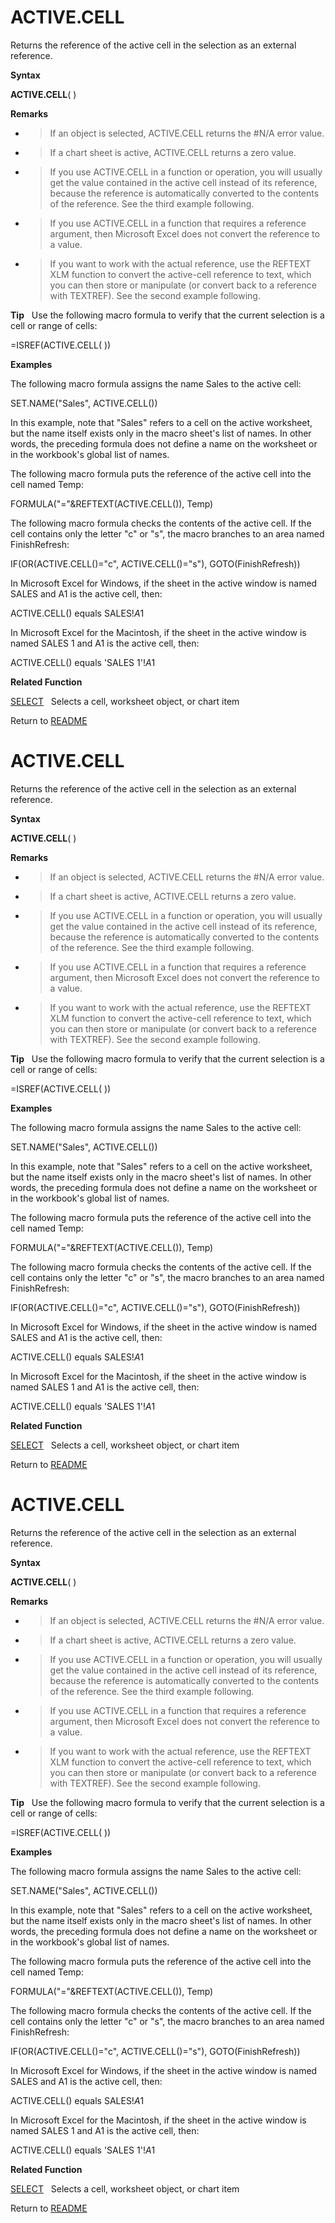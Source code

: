 # ACTIVE.CELL

Returns the reference of the active cell in the selection as an external
reference.

**Syntax**

**ACTIVE.CELL**( )

**Remarks**

  - > If an object is selected, ACTIVE.CELL returns the \#N/A error
    > value.

  - > If a chart sheet is active, ACTIVE.CELL returns a zero value.

  - > If you use ACTIVE.CELL in a function or operation, you will
    > usually get the value contained in the active cell instead of its
    > reference, because the reference is automatically converted to the
    > contents of the reference. See the third example following.

  - > If you use ACTIVE.CELL in a function that requires a reference
    > argument, then Microsoft Excel does not convert the reference to a
    > value.

  - > If you want to work with the actual reference, use the REFTEXT XLM
    > function to convert the active-cell reference to text, which you
    > can then store or manipulate (or convert back to a reference with
    > TEXTREF). See the second example following.

**Tip**&nbsp;&nbsp;&nbsp;Use the following macro formula to verify that
the current selection is a cell or range of cells:

\=ISREF(ACTIVE.CELL( ))

**Examples**

The following macro formula assigns the name Sales to the active cell:

SET.NAME("Sales", ACTIVE.CELL())

In this example, note that "Sales" refers to a cell on the active
worksheet, but the name itself exists only in the macro sheet's list of
names. In other words, the preceding formula does not define a name on
the worksheet or in the workbook's global list of names.

The following macro formula puts the reference of the active cell into
the cell named Temp:

FORMULA("="\&REFTEXT(ACTIVE.CELL()), Temp)

The following macro formula checks the contents of the active cell. If
the cell contains only the letter "c" or "s", the macro branches to an
area named FinishRefresh:

IF(OR(ACTIVE.CELL()="c", ACTIVE.CELL()="s"), GOTO(FinishRefresh))

In Microsoft Excel for Windows, if the sheet in the active window is
named SALES and A1 is the active cell, then:

ACTIVE.CELL() equals SALES\!$A$1

In Microsoft Excel for the Macintosh, if the sheet in the active window
is named SALES 1 and A1 is the active cell, then:

ACTIVE.CELL() equals 'SALES&nbsp;1'\!$A$1

**Related Function**

[SELECT](SELECT.md)&nbsp;&nbsp;&nbsp;Selects a cell, worksheet object, or chart item



Return to [README](README.md#A)

# ACTIVE.CELL

Returns the reference of the active cell in the selection as an external
reference.

**Syntax**

**ACTIVE.CELL**( )

**Remarks**

  - > If an object is selected, ACTIVE.CELL returns the \#N/A error
    > value.

  - > If a chart sheet is active, ACTIVE.CELL returns a zero value.

  - > If you use ACTIVE.CELL in a function or operation, you will
    > usually get the value contained in the active cell instead of its
    > reference, because the reference is automatically converted to the
    > contents of the reference. See the third example following.

  - > If you use ACTIVE.CELL in a function that requires a reference
    > argument, then Microsoft Excel does not convert the reference to a
    > value.

  - > If you want to work with the actual reference, use the REFTEXT XLM
    > function to convert the active-cell reference to text, which you
    > can then store or manipulate (or convert back to a reference with
    > TEXTREF). See the second example following.

**Tip**&nbsp;&nbsp;&nbsp;Use the following macro formula to verify that
the current selection is a cell or range of cells:

\=ISREF(ACTIVE.CELL( ))

**Examples**

The following macro formula assigns the name Sales to the active cell:

SET.NAME("Sales", ACTIVE.CELL())

In this example, note that "Sales" refers to a cell on the active
worksheet, but the name itself exists only in the macro sheet's list of
names. In other words, the preceding formula does not define a name on
the worksheet or in the workbook's global list of names.

The following macro formula puts the reference of the active cell into
the cell named Temp:

FORMULA("="\&REFTEXT(ACTIVE.CELL()), Temp)

The following macro formula checks the contents of the active cell. If
the cell contains only the letter "c" or "s", the macro branches to an
area named FinishRefresh:

IF(OR(ACTIVE.CELL()="c", ACTIVE.CELL()="s"), GOTO(FinishRefresh))

In Microsoft Excel for Windows, if the sheet in the active window is
named SALES and A1 is the active cell, then:

ACTIVE.CELL() equals SALES\!$A$1

In Microsoft Excel for the Macintosh, if the sheet in the active window
is named SALES 1 and A1 is the active cell, then:

ACTIVE.CELL() equals 'SALES&nbsp;1'\!$A$1

**Related Function**

[SELECT](SELECT.md)&nbsp;&nbsp;&nbsp;Selects a cell, worksheet object, or chart item



Return to [README](README.md#A)

# ACTIVE.CELL

Returns the reference of the active cell in the selection as an external
reference.

**Syntax**

**ACTIVE.CELL**( )

**Remarks**

  - > If an object is selected, ACTIVE.CELL returns the \#N/A error
    > value.

  - > If a chart sheet is active, ACTIVE.CELL returns a zero value.

  - > If you use ACTIVE.CELL in a function or operation, you will
    > usually get the value contained in the active cell instead of its
    > reference, because the reference is automatically converted to the
    > contents of the reference. See the third example following.

  - > If you use ACTIVE.CELL in a function that requires a reference
    > argument, then Microsoft Excel does not convert the reference to a
    > value.

  - > If you want to work with the actual reference, use the REFTEXT XLM
    > function to convert the active-cell reference to text, which you
    > can then store or manipulate (or convert back to a reference with
    > TEXTREF). See the second example following.

**Tip**&nbsp;&nbsp;&nbsp;Use the following macro formula to verify that
the current selection is a cell or range of cells:

\=ISREF(ACTIVE.CELL( ))

**Examples**

The following macro formula assigns the name Sales to the active cell:

SET.NAME("Sales", ACTIVE.CELL())

In this example, note that "Sales" refers to a cell on the active
worksheet, but the name itself exists only in the macro sheet's list of
names. In other words, the preceding formula does not define a name on
the worksheet or in the workbook's global list of names.

The following macro formula puts the reference of the active cell into
the cell named Temp:

FORMULA("="\&REFTEXT(ACTIVE.CELL()), Temp)

The following macro formula checks the contents of the active cell. If
the cell contains only the letter "c" or "s", the macro branches to an
area named FinishRefresh:

IF(OR(ACTIVE.CELL()="c", ACTIVE.CELL()="s"), GOTO(FinishRefresh))

In Microsoft Excel for Windows, if the sheet in the active window is
named SALES and A1 is the active cell, then:

ACTIVE.CELL() equals SALES\!$A$1

In Microsoft Excel for the Macintosh, if the sheet in the active window
is named SALES 1 and A1 is the active cell, then:

ACTIVE.CELL() equals 'SALES&nbsp;1'\!$A$1

**Related Function**

[SELECT](SELECT.md)&nbsp;&nbsp;&nbsp;Selects a cell, worksheet object, or chart item



Return to [README](README.md#A)

